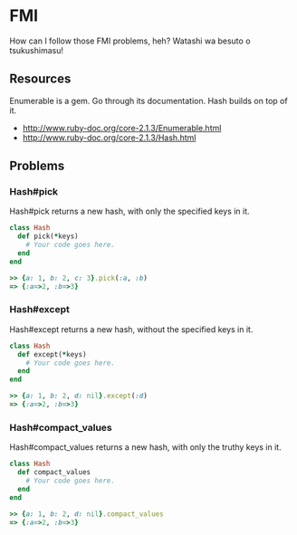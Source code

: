 # FMI

How can I follow those FMI problems, heh? Watashi wa besuto o tsukushimasu!

## Resources

Enumerable is a gem. Go through its documentation. Hash builds on top of it.

* http://www.ruby-doc.org/core-2.1.3/Enumerable.html
* http://www.ruby-doc.org/core-2.1.3/Hash.html

## Problems

### Hash#pick

Hash#pick returns a new hash, with only the specified keys in it.

```ruby
class Hash
  def pick(*keys)
    # Your code goes here.
  end
end

>> {a: 1, b: 2, c: 3}.pick(:a, :b)
=> {:a=>2, :b=>3}
```

### Hash#except

Hash#except returns a new hash, without the specified keys in it.

```ruby
class Hash
  def except(*keys)
    # Your code goes here.
  end
end

>> {a: 1, b: 2, d: nil}.except(:d)
=> {:a=>2, :b=>3}
```

### Hash#compact_values

Hash#compact_values returns a new hash, with only the truthy keys in it.

```ruby
class Hash
  def compact_values
    # Your code goes here.
  end
end

>> {a: 1, b: 2, d: nil}.compact_values
=> {:a=>2, :b=>3}
```

[@skanev]: http://github.com/skanev
[@mitio]: http://github.com/mitio
